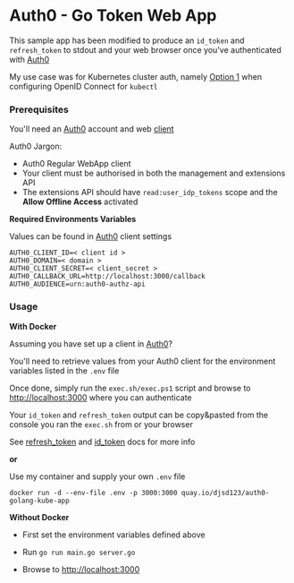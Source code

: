 # Auth0 - Go Token Web App

This sample app has been modified to produce an `id_token` and `refresh_token` to stdout and your web browser once you've authenticated with [Auth0](https://auth0.com/)

My use case was for Kubernetes cluster auth, namely [Option 1](https://kubernetes.io/docs/admin/authentication/#using-kubectl) when configuring OpenID Connect for `kubectl`


### Prerequisites

You'll need an [Auth0](https://auth0.com/) account and web [client](https://auth0.com/docs/clients)

Auth0 Jargon:
* Auth0 Regular WebApp client
* Your client must be authorised in both the management and extensions API
* The extensions API should have `read:user_idp_tokens` scope and the __Allow Offline Access__ activated


__Required Environments Variables__

Values can be found in [Auth0](https://auth0.com/) client settings

```
AUTH0_CLIENT_ID=< client id >
AUTH0_DOMAIN=< domain >
AUTH0_CLIENT_SECRET=< client_secret >
AUTH0_CALLBACK_URL=http://localhost:3000/callback
AUTH0_AUDIENCE=urn:auth0-authz-api
```

### Usage

__With Docker__

Assuming you have set up a client in [Auth0](https://auth0.com/)?

You'll need to retrieve values from your Auth0 client for the environment variables listed in the `.env` file

Once done, simply run the `exec.sh/exec.ps1` script and browse to [http://localhost:3000](http://localhost:3000) where you can authenticate

Your `id_token` and `refresh_token` output can be copy&pasted from the console you ran the `exec.sh` from or your browser

See [refresh_token](https://auth0.com/docs/tokens/refresh-token/current) and [id_token](https://auth0.com/docs/tokens/id-token#overview) docs for more info


__or__

Use my container and supply your own `.env` file

`docker run -d --env-file .env -p 3000:3000 quay.io/djsd123/auth0-golang-kube-app`


__Without Docker__

* First set the environment variables defined above

* Run `go run main.go server.go`

* Browse to [http://localhost:3000](http://localhost:3000)
